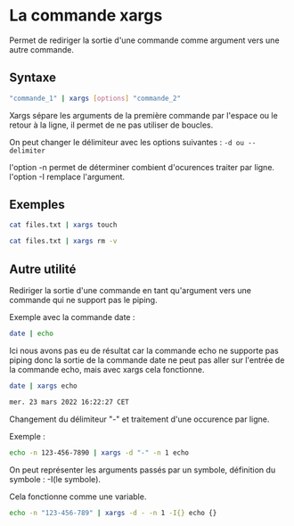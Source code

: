 # La commande xargs

Permet de rediriger la sortie d'une commande comme argument vers une autre commande.

## Syntaxe

```Bash
"commande_1" | xargs [options] "commande_2"
```
Xargs sépare les arguments de la première commande par l'espace ou le retour à la ligne, il permet de ne pas utiliser de boucles.

On peut changer le délimiteur avec les options suivantes : `-d ou --delimiter`

l'option -n permet de déterminer combient d'ocurences traiter par ligne.
l'option -I remplace l'argument.

## Exemples
```Bash
cat files.txt | xargs touch
```

```Bash
cat files.txt | xargs rm -v
```

## Autre utilité
Rediriger la sortie d'une commande en tant qu'argument vers une commande qui ne support pas le piping.

Exemple avec la commande date :

```Bash
date | echo
```
Ici nous avons pas eu de résultat car la commande echo ne supporte pas piping donc la sortie de la commande date ne peut pas aller sur l'entrée de la commande echo, mais avec xargs cela fonctionne.
```Bash
date | xargs echo

mer. 23 mars 2022 16:22:27 CET
```

Changement du délimiteur "-" et traitement d'une occurence par ligne.

Exemple :

```Bash
echo -n 123-456-7890 | xargs -d "-" -n 1 echo
```

On peut représenter les arguments passés par un symbole, définition du symbole : -I(le symbole).

Cela fonctionne comme une variable.
```Bash
echo -n "123-456-789" | xargs -d - -n 1 -I{} echo {}
```
